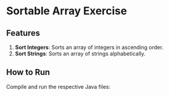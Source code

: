 # Sortable Array Exercise

## Features
1. **Sort Integers**: Sorts an array of integers in ascending order.
2. **Sort Strings**: Sorts an array of strings alphabetically.

## How to Run
Compile and run the respective Java files:
